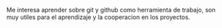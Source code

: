 Me interesa aprender sobre git y github como herramienta de trabajo, son muy utiles para el aprendizaje y la cooperacion en los proyectos.